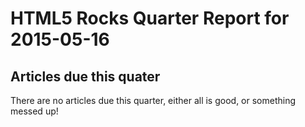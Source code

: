 HTML5 Rocks Quarter Report for 2015-05-16
=========================================

Articles due this quater
------------------------

There are no articles due this quarter, either all is good, or something messed up!

